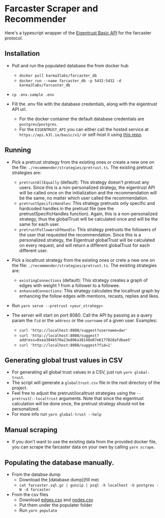 # Farcaster Scraper and Recommender

Here's a typescript wrapper of the [Eigentrust Basic API](https://k3l.io/docs/api/basic/v1/) for the farcaster protocol.

## Installation

- Pull and run the populated database the from docker hub

  - `docker pull karma3labs/farcaster_db`
  - `docker run --name farcaster_db -p 5432:5432 -d karma3labs/farcaster_db`

- `cp .env.sample .env`
- Fill the .env file with the database credentials, along with the eigentrust API url.
  - For the docker container the default database credentials are `postgres`/`postgres`.
  - For the `EIGENTRUST_API` you can either call the hosted service at `https://api.k3l.io/basic/v1/` or self-host it using [this repo](https://github.com/Karma3Labs/go-eigentrust).

## Running

- Pick a pretrust strategy from the existing ones or create a new one on the file: `./recommender/strategies/pretrust.ts`. The existing pretrust strategies are:

  - `pretrustAllEqually` (default): This strategy doesn't pretrust any users. Since this is a non-personalized strategy, the eigentrust API will be called once on the initialization and the recommendation will be the same, no matter which user called the recommendation.
  - `pretrustSpecificHandles`: This strategy pretrusts only specific and hardcoded handles in the pretrust file (see the pretrustSpecificHandles function). Again, this is a non-personalized strategy, thus the globalTrust will be calculated once and will be the same for each user.
  - `pretrustFollowersOfHandle`: This strategy pretrusts the followers of the user that requested the recommendation. Since this is a personalized strategy, the Eigentrust globalTrust will be calculated on every request, and will return a different globalTrust for each different user.

- Pick a localtrust strategy from the existing ones or crete a new one on the file: `./recommender/strategies/pretrust.ts`. The existing strategies are:

  - `existingConnections` (default): This strategy creates a graph of edges with weight 1 from a follower to a followee.
  - `enhancedConnections`: This strategy calculates the localtrust graph by enhancing the follow edges with mentions, recasts, replies and likes.

- Run `yarn serve --pretrust <your_strategy>`
- The server will start on port 8080. Call the API by passing as a query param the `fid` or the `address` or the `username` of a given user. Examples:
  - `curl 'http://localhost:8080/suggest?username=dwr'`
  - `curl 'http://localhost:8080/suggest?address=0xea384b570a23e806a38148e87e6177028afdbae5'`
  - `curl 'http://localhost:8080/suggest?fid=1'`

## Generating global trust values in CSV

- For generating all global trust values in a CSV, just run `yarn global-trust`.
- The script will generate a `globaltrust.csv` file in the root directory of the project.
- Feel free to adjust the pretrust/localtrust strategies using the `--pretrust`/`--localtrust` arguments. Note that since the eigentrust calculation will be done once, the pretrust strategy should not be personalized.
- For more info run `yarn global-trust --help`

## Manual scraping

- If you don't want to use the existing data from the provided docker file, you can scrape the farcaster data on your own by calling `yarn scrape`.

## Populating the database manually.

- From the databse dump
  - Download the [database dump](fill me)
  - `cat farcaster.sql.gz | gunzip | psql -h localhost -U postgres -W -d farcaster`
- From the csv files
  - Download [edges.csv](fill-me) and [nodes.csv](fill-me)
  - Put them under the populater folder
  - Run `yarn populate`
